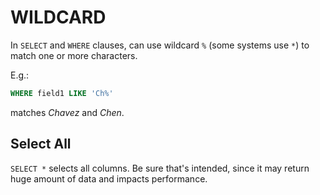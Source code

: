 # WILDCARD

In `SELECT` and `WHERE` clauses, can use wildcard `%` (some systems use `*`) to match one or more characters.

E.g.:

```sql
WHERE field1 LIKE 'Ch%'
```

matches *Chavez* and *Chen*.

## Select All

`SELECT *` selects all columns. Be sure that's intended, since it may return huge amount of data and impacts performance.
